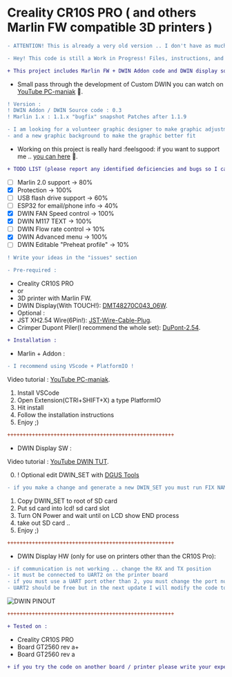 # Creality CR10S PRO ( and others Marlin FW compatible 3D printers )
```diff
- ATTENTION! This is already a very old version .. I don't have as much time as I would like for this project .. so I don't recommend using this project .. use them at your own risk!
```
```diff
- Hey! This code is still a Work in Progress! Files, instructions, and other stuff might change!
```
```diff
+ This project includes Marlin FW + DWIN Addon code and DWIN display source code
```
- Small pass through the development of Custom DWIN you can watch on [YouTube PC-maniak](https://www.youtube.com/playlist?list=PLMFjiIc3pqZ2GEoCle6-rKPkPu-keQv5H) :movie_camera:.
```diff
! Version :
! DWIN Addon / DWIN Source code : 0.3
! Marlin 1.x : 1.1.x "bugfix" snapshot Patches after 1.1.9
```

```diff
- I am looking for a volunteer graphic designer to make graphic adjustments
- and a new graphic background to make the graphic better fit
```

- Working on this project is really hard :feelsgood: if you want to support me .. [you can here](http://pc-maniak.eu/patreon) :pizza:.

```diff
+ TODO LIST (please report any identified deficiencies and bugs so I can fix them - add to TODO)
```
- [ ] Marlin 2.0 support -> 80%
- [x] Protection -> 100%
- [ ] USB flash drive support -> 60%
- [ ] ESP32 for email/phone info -> 40%
- [x] DWIN FAN Speed control -> 100%
- [x] DWIN M117 TEXT -> 100%
- [ ] DWIN Flow rate control -> 10%
- [x] DWIN Advanced menu -> 100%
- [ ] DWIN Editable "Preheat profile" -> 10%
```diff
! Write your ideas in the "issues" section
```

```diff
- Pre-required :
```
- Creality CR10S PRO
- or
- 3D printer with Marlin FW.
- DWIN Display(With TOUCH!): [DMT48270C043_06W].
- Optional :
- JST XH2.54 Wire(6Pin!): [JST-Wire-Cable-Plug].
- Crimper Dupont Piler(I recommend the whole set): [DuPont-2.54].

```diff
+ Installation :
```
- Marlin + Addon :
```diff
- I recommend using VScode + PlatformIO !
```

Video tutorial : [YouTube PC-maniak](http://pc-maniak.eu/vscodeplatf).

1) Install VSCode
2) Open Extension(CTRl+SHIFT+X) a type PlatformIO
3) Hit install
4) Follow the installation instructions
5) Enjoy ;)
```diff
++++++++++++++++++++++++++++++++++++++++++++++++++++++
```
- DWIN Display SW :

Video tutorial : [YouTube DWIN TUT](http://pc-maniak.eu/dwintut).

0) ! Optional edit DWIN_SET with [DGUS Tools](http://pc-maniak.eu/DGUS_V7383.zip)
```diff
- if you make a change and generate a new DWIN_SET you must run FIX NAME.BAT !!
```
1) Copy DWIN_SET to root of SD card
2) Put sd card into lcd! sd card slot
3) Turn ON Power and wait until on LCD show END process
4) take out SD card ..
5) Enjoy ;)
```diff
++++++++++++++++++++++++++++++++++++++++++++++++++++++
```
- DWIN Display HW (only for use on printers other than the CR10S Pro):
```diff
- if communication is not working .. change the RX and TX position
- it must be connected to UART2 on the printer board
- if you must use a UART port other than 2, you must change the port number in the DWIN addon code
- UART2 should be free but in the next update I will modify the code to a simple definition port number
```

![DWIN PINOUT](http://pc-maniak.eu/DWIN_UART.jpg)
```diff
++++++++++++++++++++++++++++++++++++++++++++++++++++++
```
```diff
+ Tested on :
```
- Creality CR10S PRO
- Board GT2560 rev a+
- Board GT2560 rev a
```diff
+ if you try the code on another board / printer please write your experience in the "issues" section
```

[DMT48270C043_06W]: http://pc-maniak.eu/crealitydwin
[JST-Wire-Cable-Plug]: http://pc-maniak.eu/106p
[DuPont-2.54]: http://pc-maniak.eu/dupont254
